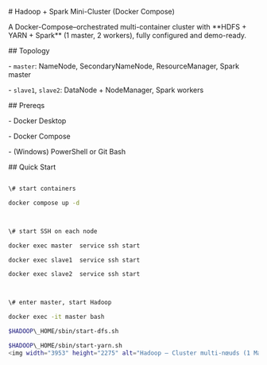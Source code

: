 \# Hadoop + Spark Mini-Cluster (Docker Compose)



A Docker-Compose–orchestrated multi-container cluster with \*\*HDFS + YARN + Spark\*\* (1 master, 2 workers), fully configured and demo-ready.



\## Topology

\- `master`: NameNode, SecondaryNameNode, ResourceManager, Spark master

\- `slave1`, `slave2`: DataNode + NodeManager, Spark workers



\## Prereqs

\- Docker Desktop

\- Docker Compose

\- (Windows) PowerShell or Git Bash



\## Quick Start

```bash

\# start containers

docker compose up -d



\# start SSH on each node

docker exec master  service ssh start

docker exec slave1  service ssh start

docker exec slave2  service ssh start



\# enter master, start Hadoop

docker exec -it master bash

$HADOOP\_HOME/sbin/start-dfs.sh

$HADOOP\_HOME/sbin/start-yarn.sh
<img width="3953" height="2275" alt="Hadoop – Cluster multi-nœuds (1 Master + 2 Workers) V2" src="https://github.com/user-attachments/assets/834ed9d0-dce8-456a-a230-6ecd7f300042" />



